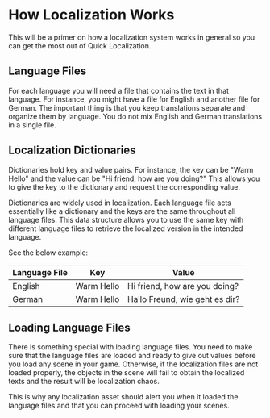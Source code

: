 # How Localization Works

This will be a primer on how a localization system works in general so you can get the most out of Quick Localization.

## Language Files
For each language you will need a file that contains the text in that language. For instance, you might have a file for English and another file for German. The important thing is that you keep translations separate and organize them by language. You do not mix English and German translations in a single file. 

##  Localization Dictionaries
Dictionaries hold key and value pairs. For instance, the key can be "Warm Hello" and the value can be "Hi friend, how are you doing?" This allows you to give the key to the dictionary and request the corresponding value.

Dictionaries are widely used in localization. Each language file acts essentially like a dictionary and the keys are the same throughout all language files. This data structure allows you to use the same key with different language files to retrieve the localized version in the intended language.

See the below example:

|Language File|Key|Value|
|--|--|--|
|English|Warm Hello|Hi friend, how are you doing?|
|German|Warm Hello|Hallo Freund, wie geht es dir?|

## Loading Language Files
There is something special with loading language files. You need to make sure that the language files are loaded and ready to give out values before you load any scene in your game. Otherwise, if the localization files are not loaded properly, the objects in the scene will fail to obtain the localized texts and the result will be localization chaos.

This is why any localization asset should alert you when it loaded the language files and that you can proceed with loading your scenes.
